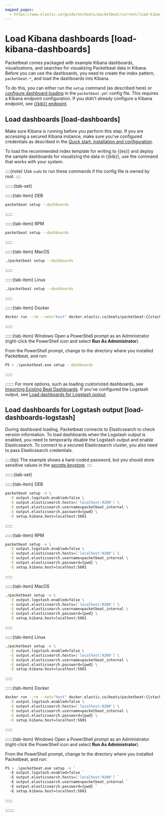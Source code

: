 ```yaml
---
mapped_pages:
  - https://www.elastic.co/guide/en/beats/packetbeat/current/load-kibana-dashboards.html
---
```


# Load Kibana dashboards [load-kibana-dashboards]

Packetbeat comes packaged with example Kibana dashboards, visualizations, and searches for visualizing Packetbeat data in Kibana. Before you can use the dashboards, you need to create the index pattern, `packetbeat-*`, and load the dashboards into Kibana.

To do this, you can either run the `setup` command (as described here) or [configure dashboard loading](/reference/packetbeat/configuration-dashboards.md) in the `packetbeat.yml` config file. This requires a Kibana endpoint configuration. If you didn’t already configure a Kibana endpoint, see [{{kib}} endpoint](/reference/packetbeat/setup-kibana-endpoint.md).


## Load dashboards [load-dashboards]

Make sure Kibana is running before you perform this step. If you are accessing a secured Kibana instance, make sure you’ve configured credentials as described in the [Quick start: installation and configuration](/reference/packetbeat/packetbeat-installation-configuration.md).

To load the recommended index template for writing to {{es}} and deploy the sample dashboards for visualizing the data in {{kib}}, use the command that works with your system.

::::{note}
Use `sudo` to run these commands if the config file is owned by root.
::::


:::::::{tab-set}

::::::{tab-item} DEB
```sh
packetbeat setup --dashboards
```
::::::

::::::{tab-item} RPM
```sh
packetbeat setup --dashboards
```
::::::

::::::{tab-item} MacOS
```sh
./packetbeat setup --dashboards
```
::::::

::::::{tab-item} Linux
```sh
./packetbeat setup --dashboards
```
::::::

::::::{tab-item} Docker
```sh subs=true
docker run --rm --net="host" docker.elastic.co/beats/packetbeat:{{stack-version}} setup --dashboards
```
::::::

::::::{tab-item} Windows
Open a PowerShell prompt as an Administrator (right-click the PowerShell icon and select **Run As Administrator**).

From the PowerShell prompt, change to the directory where you installed Packetbeat, and run:

```sh
PS > .\packetbeat.exe setup --dashboards
```
::::::

:::::::
For more options, such as loading customized dashboards, see [Importing Existing Beat Dashboards](http://www.elastic.co/guide/en/beats/devguide/master/import-dashboards.md). If you’ve configured the Logstash output, see [Load dashboards for Logstash output](#load-dashboards-logstash).


## Load dashboards for Logstash output [load-dashboards-logstash]

During dashboard loading, Packetbeat connects to Elasticsearch to check version information. To load dashboards when the Logstash output is enabled, you need to temporarily disable the Logstash output and enable Elasticsearch. To connect to a secured Elasticsearch cluster, you also need to pass Elasticsearch credentials.

::::{tip}
The example shows a hard-coded password, but you should store sensitive values in the [secrets keystore](/reference/packetbeat/keystore.md).
::::


:::::::{tab-set}

::::::{tab-item} DEB
```sh
packetbeat setup -e \
  -E output.logstash.enabled=false \
  -E output.elasticsearch.hosts=['localhost:9200'] \
  -E output.elasticsearch.username=packetbeat_internal \
  -E output.elasticsearch.password={pwd} \
  -E setup.kibana.host=localhost:5601
```
::::::

::::::{tab-item} RPM
```sh
packetbeat setup -e \
  -E output.logstash.enabled=false \
  -E output.elasticsearch.hosts=['localhost:9200'] \
  -E output.elasticsearch.username=packetbeat_internal \
  -E output.elasticsearch.password={pwd} \
  -E setup.kibana.host=localhost:5601
```
::::::

::::::{tab-item} MacOS
```sh
./packetbeat setup -e \
  -E output.logstash.enabled=false \
  -E output.elasticsearch.hosts=['localhost:9200'] \
  -E output.elasticsearch.username=packetbeat_internal \
  -E output.elasticsearch.password={pwd} \
  -E setup.kibana.host=localhost:5601
```
::::::

::::::{tab-item} Linux
```sh
./packetbeat setup -e \
  -E output.logstash.enabled=false \
  -E output.elasticsearch.hosts=['localhost:9200'] \
  -E output.elasticsearch.username=packetbeat_internal \
  -E output.elasticsearch.password={pwd} \
  -E setup.kibana.host=localhost:5601
```
::::::

::::::{tab-item} Docker
```sh subs=true
docker run --rm --net="host" docker.elastic.co/beats/packetbeat:{{stack-version}} setup -e \
  -E output.logstash.enabled=false \
  -E output.elasticsearch.hosts=['localhost:9200'] \
  -E output.elasticsearch.username=packetbeat_internal \
  -E output.elasticsearch.password={pwd} \
  -E setup.kibana.host=localhost:5601
```
::::::

::::::{tab-item} Windows
Open a PowerShell prompt as an Administrator (right-click the PowerShell icon and select **Run As Administrator**).

From the PowerShell prompt, change to the directory where you installed Packetbeat, and run:

```sh
PS > .\packetbeat.exe setup -e `
  -E output.logstash.enabled=false `
  -E output.elasticsearch.hosts=['localhost:9200'] `
  -E output.elasticsearch.username=packetbeat_internal `
  -E output.elasticsearch.password={pwd} `
  -E setup.kibana.host=localhost:5601
```
::::::

:::::::
